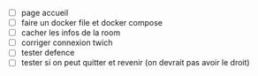 
- [ ] page accueil
- [ ] faire un docker file et docker compose
- [ ] cacher les infos de la room
- [ ] corriger connexion twich
- [ ] tester defence
- [ ] tester si on peut quitter et revenir (on devrait pas avoir le droit)
